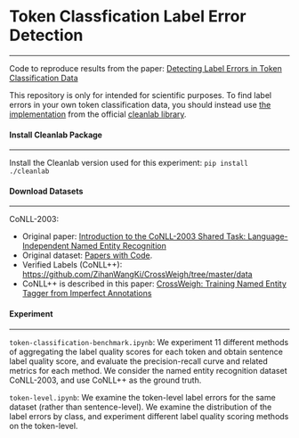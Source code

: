 # Token Classfication Label Error Detection 
---
Code to reproduce results from the paper: 
[Detecting Label Errors in Token Classification Data](https://arxiv.org/pdf/2210.03920.pdf)

This repository is only for intended for scientific purposes. To find label errors in your own token classification data, you should instead use [the implementation](https://docs.cleanlab.ai/stable/tutorials/token_classification.html) from the official [cleanlab library](https://github.com/cleanlab/cleanlab).


#### Install Cleanlab Package 
--- 
Install the Cleanlab version used for this experiment: `pip install ./cleanlab`

#### Download Datasets 
---
CoNLL-2003: 
- Original paper: [Introduction to the CoNLL-2003 Shared Task:
Language-Independent Named Entity Recognition](https://arxiv.org/pdf/cs/0306050v1.pdf) 
- Original dataset: [Papers with Code](https://paperswithcode.com/dataset/conll-2003). 
- Verified Labels (CoNLL++): https://github.com/ZihanWangKi/CrossWeigh/tree/master/data 
- CoNLL++ is described in this paper: [CrossWeigh: Training Named Entity Tagger from Imperfect Annotations](https://aclanthology.org/D19-1519.pdf) 

#### Experiment 
--- 

`token-classification-benchmark.ipynb`: We experiment 11 different methods of aggregating the label quality scores for each token and obtain sentence label quality score, and evaluate the precision-recall curve and related metrics for each method. We consider the named entity recognition dataset CoNLL-2003, and use CoNLL++ as the ground truth.

`token-level.ipynb`: We examine the token-level label errors for the same dataset (rather than sentence-level). We examine the distribution of the label errors by class, and experiment different label quality scoring methods on the token-level. 
